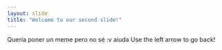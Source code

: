 ```yaml
---
layout: slide
title: "Welcome to our second slide!"
---
```

Quería poner un meme pero no sé :v aiuda
Use the left arrow to go back!
